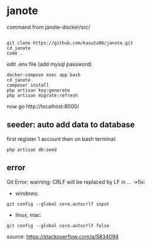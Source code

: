 # janote

command from janote-docker/src/
```

git clone https://github.com/kasuta96/janote.git
cd janote
code .
```
edit .env file (add mysql password)

```
docker-compose exec app bash
cd janote
composer install
php artisan key:generate
php artisan migrate:refresh
```
now go http://localhost:8000/

## seeder: auto add data to database
first register 1 account
then on bash terminal:
```
php artisan db:seed
```

## error
Git Error: warning: CRLF will be replaced by LF in ...
->fix:
- windows:
```
git config --global core.autocrlf input
```
- linux, mac:
```
git config --global core.autocrlf false
```
source: https://stackoverflow.com/a/5834094
